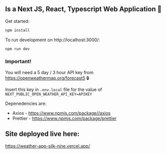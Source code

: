 ## Is a Next JS, React, Typescript Web Application :sunrise:

Get started:

```bash
npm install
```

To run development on http://localhost:3000/:

```bash
npm run dev
```

### Important!

You will need a 5 day / 3 hour API key from https://openweathermap.org/forecast5 :lock:

Insert this key in `.env.local` file for the value of `NEXT_PUBLIC_OPEN_WEATHER_API_KEY=APIKEY`

Depenedencies are:

- Axios - https://www.npmjs.com/package//axios
- Prettier - https://www.npmjs.com/package/prettier

## Site deployed live here:

https://weather-app-silk-nine.vercel.app/
